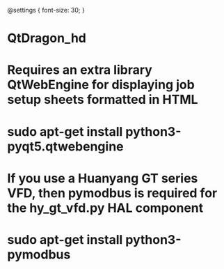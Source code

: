 @settings {
  font-size: 30;
}
# QtDragon_hd
# Requires an extra library QtWebEngine for displaying job setup sheets formatted in HTML
# sudo apt-get install python3-pyqt5.qtwebengine
# If you use a Huanyang GT series VFD, then pymodbus is required for the hy_gt_vfd.py HAL component
# sudo apt-get install python3-pymodbus
